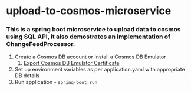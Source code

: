 # upload-to-cosmos-microservice
### This is a spring boot microservice to upload data to cosmos using SQL API, it also demostrates an implementation of ChangeFeedProcessor.

1. Create a Cosmos DB account or Install a Cosmos DB Emulator
   1. [Export Cosmos DB Emulator Certificate](https://docs.microsoft.com/en-us/azure/cosmos-db/local-emulator-export-ssl-certificates)
2. Set up environment variables as per application.yaml with appropriate DB details
3. Run application - ```spring-boot:run```
